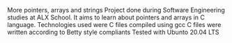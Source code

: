 More pointers, arrays and strings Project done during Software Engineering studies at ALX School. It aims to learn about pointers and arrays in C language. Technologies used were C files compiled using gcc C files were written according to Betty style compliants Tested with Ubunto 20.04 LTS
